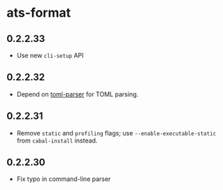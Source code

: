 # ats-format

## 0.2.2.33

  * Use new `cli-setup` API

## 0.2.2.32

  * Depend on [toml-parser](http://hackage.haskell.org/package/toml-parser) for
    TOML parsing.

## 0.2.2.31

  * Remove `static` and `profiling` flags; use `--enable-executable-static` from
    `cabal-install` instead.

## 0.2.2.30

  * Fix typo in command-line parser
